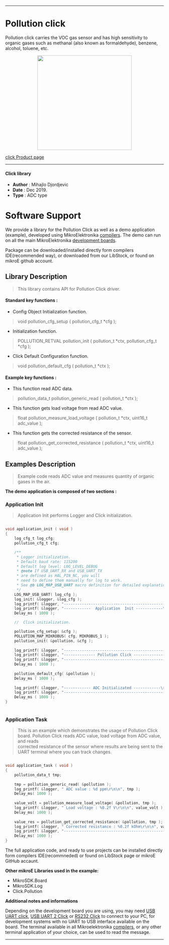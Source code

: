 

---
# Pollution click

Pollution click carries the VOC gas sensor and has high sensitivity to organic gases 
such as methanal (also known as formaldehyde), benzene, alcohol, toluene, etc.

<p align="center">
  <img src="https://download.mikroe.com/images/click_for_ide/pollution_click.png" height=300px>
</p>

[click Product page](https://www.mikroe.com/pollution-click)

---


#### Click library 

- **Author**        : Mihajlo Djordjevic
- **Date**          : Dec 2019.
- **Type**          : ADC type


# Software Support

We provide a library for the Pollution Click 
as well as a demo application (example), developed using MikroElektronika 
[compilers](https://shop.mikroe.com/compilers). 
The demo can run on all the main MikroElektronika [development boards](https://shop.mikroe.com/development-boards).

Package can be downloaded/installed directly form compilers IDE(recommended way), or downloaded from our LibStock, or found on mikroE github account. 

## Library Description

> This library contains API for Pollution Click driver.

#### Standard key functions :

- Config Object Initialization function.
> void pollution_cfg_setup ( pollution_cfg_t *cfg ); 
 
- Initialization function.
> POLLUTION_RETVAL pollution_init ( pollution_t *ctx, pollution_cfg_t *cfg );

- Click Default Configuration function.
> void pollution_default_cfg ( pollution_t *ctx );

#### Example key functions :

- This function read ADC data.
> pollution_data_t pollution_generic_read ( pollution_t *ctx );
 
- This function gets load voltage from read ADC value.
> float pollution_measure_load_voltage ( pollution_t *ctx, uint16_t adc_value );

- This function gets the corrected resistance of the sensor.
> float pollution_get_corrected_resistance ( pollution_t *ctx, uint16_t adc_value );

## Examples Description

> 
> Example code reads ADC value and measures quantity of organic gases in the air.
> 

**The demo application is composed of two sections :**

### Application Init 

>
> Application Init performs Logger and Click initialization.
> 

```c

void application_init ( void )
{
    log_cfg_t log_cfg;
    pollution_cfg_t cfg;

    /** 
     * Logger initialization.
     * Default baud rate: 115200
     * Default log level: LOG_LEVEL_DEBUG
     * @note If USB_UART_RX and USB_UART_TX 
     * are defined as HAL_PIN_NC, you will 
     * need to define them manually for log to work. 
     * See @b LOG_MAP_USB_UART macro definition for detailed explanation.
     */
    LOG_MAP_USB_UART( log_cfg );
    log_init( &logger, &log_cfg );
    log_printf( &logger, "---------------------------------------------\r\n" );
    log_printf( &logger, "------------  Application  Init ------------\r\n" );
    Delay_ms ( 1000 );

    //  Click initialization.

    pollution_cfg_setup( &cfg );
    POLLUTION_MAP_MIKROBUS( cfg, MIKROBUS_1 );
    pollution_init( &pollution, &cfg );
    
    log_printf( &logger, "---------------------------------------------\r\n" );
    log_printf( &logger, "-------------- Pollution Click --------------\r\n" );
    log_printf( &logger, "---------------------------------------------\r\n" );
    Delay_ms ( 1000 );
    
    pollution_default_cfg( &pollution );
    Delay_ms ( 1000 );
    
    log_printf( &logger, "------------ ADC Initializated ------------\r\n" );
    log_printf( &logger, "---------------------------------------------\r\n" );
    Delay_ms ( 1000 );
}
  
```

### Application Task

>
> This is an example which demonstrates the usage of Pollution Click board.
> Pollution Click reads ADC value, load voltage from ADC value, and reads  
> corrected resistance of the sensor where results are being sent to 
> the UART terminal where you can track changes.
> 

```c

void application_task ( void )
{
    pollution_data_t tmp;
    
    tmp = pollution_generic_read( &pollution );
    log_printf( &logger, " ADC value : %d ppm\r\n\n", tmp );
    Delay_ms( 1000 );
    
    value_volt = pollution_measure_load_voltage( &pollution, tmp );
    log_printf( &logger, " Load voltage : %0.2f V\r\n\n", value_volt );
    Delay_ms( 1000 );
    
    value_res = pollution_get_corrected_resistance( &pollution, tmp );
    log_printf( &logger, " Corrected resistance : %0.2f kOhm\r\n\n", value_res );
    log_printf( &logger, "---------------------------------------------\r\n\n" );
    Delay_ms( 1000 );
}  

```

The full application code, and ready to use projects can be  installed directly form compilers IDE(recommneded) or found on LibStock page or mikroE GitHub accaunt.

**Other mikroE Libraries used in the example:** 

- MikroSDK.Board
- MikroSDK.Log
- Click.Pollution

**Additional notes and informations**

Depending on the development board you are using, you may need 
[USB UART click](https://shop.mikroe.com/usb-uart-click), 
[USB UART 2 Click](https://shop.mikroe.com/usb-uart-2-click) or 
[RS232 Click](https://shop.mikroe.com/rs232-click) to connect to your PC, for 
development systems with no UART to USB interface available on the board. The 
terminal available in all Mikroelektronika 
[compilers](https://shop.mikroe.com/compilers), or any other terminal application 
of your choice, can be used to read the message.



---
